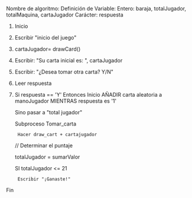 Nombre de algoritmo:
Definición de Variable:
    Entero: baraja, totalJugador, totalMaquina, cartaJugador
    Carácter: respuesta
1. Inicio
2. Escribir "inicio del juego"
3. cartaJugador= drawCard()
4. Escribir: "Su carta inicial es: ", cartaJugador
5. Escribir: "¿Desea tomar otra carta? Y/N"
6. Leer respuesta
7. Si respuesta == 'Y' Entonces 
       Inicio
           AÑADIR carta aleatoria a manoJugador
           MIENTRAS respuesta es '1'



	Sino pasar a "total jugador"




	Subproceso Tomar_carta 

		Hacer draw_cart + cartajugador

	// Determinar el puntaje 

   	totalJugador = sumarValor


	SI totalJugador <= 21  

        Escribir "¡Ganaste!"



Fin